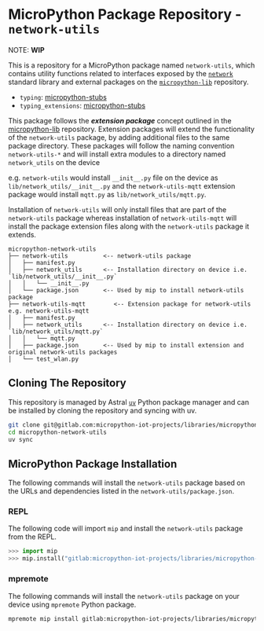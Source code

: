 # MicroPython Package Repository - `network-utils`

NOTE: **WIP**

This is a repository for a MicroPython package named `network-utils`, which contains utility functions related to interfaces exposed by the [`network`](https://docs.micropython.org/en/latest/library/network.html#module-network) standard library and external packages on the [`micropython-lib`](https://github.com/micropython/micropython-lib) repository.

* `typing`: [micropython-stubs](https://raw.githubusercontent.com/Josverl/micropython-stubs/refs/heads/main/mip/typing.py)
* `typing_extensions`: [micropython-stubs](https://raw.githubusercontent.com/Josverl/micropython-stubs/refs/heads/main/mip/typing_extensions.py)

This package follows the ***extension package*** concept outlined in the [micropython-lib](https://github.com/micropython/micropython-lib) repository. Extension packages will extend the functionality of the `network-utils` package, by adding additional files to the same package directory. These packages will follow the naming convention `network-utils-*` and will install extra modules to a directory named `network_utils` on the device

e.g. `network-utils` would install `__init__.py` file on the device as `lib/network_utils/__init__.py` and the `network-utils-mqtt` extension package would install `mqtt.py` as `lib/network_utils/mqtt.py`.

Installation of `network-utils` will only install files that are part of the `network-utils` package whereas installation of `network-utils-mqtt` will install the package extension files along with the `network-utils` package it extends.

```text
micropython-network-utils
├── network-utils          <-- network-utils package
│   ├── manifest.py
│   ├── network_utils      <-- Installation directory on device i.e. `lib/network_utils/__init__.py`
│   │   └── __init__.py
│   └── package.json       <-- Used by mip to install network-utils package
├── network-utils-mqtt        <-- Extension package for network-utils e.g. network-utils-mqtt
│   ├── manifest.py
│   ├── network_utils      <-- Installation directory on device i.e. `lib/network_utils/mqtt.py`
│   │   └── mqtt.py
│   ├── package.json       <-- Used by mip to install extension and original network-utils packages
│   └── test_wlan.py
```

## Cloning The Repository

This repository is managed by Astral [`uv`](https://docs.astral.sh/uv/) Python package manager and can be installed by cloning the repository and syncing with uv.

```sh
git clone git@gitlab.com:micropython-iot-projects/libraries/micropython-network-utils.git
cd micropython-network-utils
uv sync
```

## MicroPython Package Installation

The following commands will install the `network-utils` package based on the URLs and dependencies listed in the `network-utils/package.json`.

### REPL

The following code will import `mip` and install the `network-utils` package from the REPL.

```python
>>> import mip
>>> mip.install("gitlab:micropython-iot-projects/libraries/micropython-network-utils/network-utils", version="main")
```

### mpremote

The following commands will install the `network-utils` package on your device using `mpremote` Python package.

```sh
mpremote mip install gitlab:micropython-iot-projects/libraries/micropython-network-utils/network-utils@main
```
